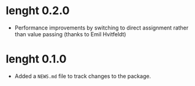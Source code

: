 # lenght 0.2.0
* Performance improvements by switching to direct assignment rather than value passing (thanks to Emil Hvitfeldt)

# lenght 0.1.0

* Added a `NEWS.md` file to track changes to the package.
